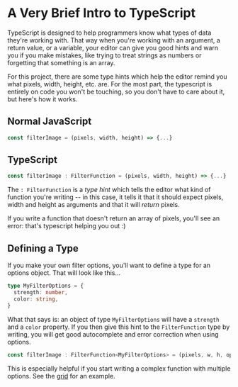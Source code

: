 # A Very Brief Intro to TypeScript

TypeScript is designed to help programmers know what types of data they're working with. That way when you're working with an argument, a return value, or a variable, your editor can give you good hints and warn you if you make mistakes, like trying to treat strings as numbers or forgetting that something is an array.

For this project, there are some type hints which help the editor remind you what
pixels, width, height, etc. are. For the most part, the typescript is entirely on
code you won't be touching, so you don't have to care about it, but here's how it 
works.

## Normal JavaScript
```js
const filterImage = (pixels, width, height) => {...}
```

## TypeScript
```ts
const filterImage : FilterFunction = (pixels, width, height) => {...}
```

The `: FilterFunction` is a *type hint* which tells the editor what kind of function you're writing -- in this case, it tells it that it should expect
pixels, width and height as arguments and that it will *return* pixels. 

If you write a function that doesn't return an array of pixels, you'll see an
error: that's typescript helping you out :)

## Defining a Type

If you make your own filter options, you'll want to define a type for an options
object. That will look like this...

```ts
type MyFilterOptions = {
  strength: number,
  color: string,
}
```

What that says is: an object of type `MyFilterOptions` will have a `strength` 
and a `color` property. If you then give this hint to the `FilterFunction` type
by writing, you will get good autocomplete and error correction when using 
options.

```ts
const filterImage : FilterFunction<MyFilterOptions> = (pixels, w, h, options) => {...}
```
This is especially helpful if you start writing a complex function with multiple 
options. See the [grid](./src/filters/samples/grid.tsx) for an example.